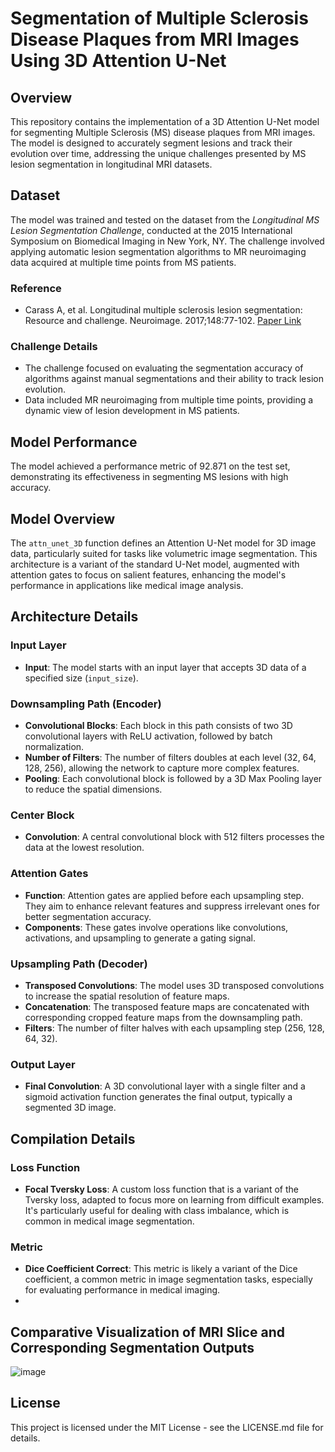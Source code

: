 # Segmentation of Multiple Sclerosis Disease Plaques from MRI Images Using 3D Attention U-Net

## Overview
This repository contains the implementation of a 3D Attention U-Net model for segmenting Multiple Sclerosis (MS) disease plaques from MRI images. The model is designed to accurately segment lesions and track their evolution over time, addressing the unique challenges presented by MS lesion segmentation in longitudinal MRI datasets.

## Dataset
The model was trained and tested on the dataset from the *Longitudinal MS Lesion Segmentation Challenge*, conducted at the 2015 International Symposium on Biomedical Imaging in New York, NY. The challenge involved applying automatic lesion segmentation algorithms to MR neuroimaging data acquired at multiple time points from MS patients.

### Reference
- Carass A, et al. Longitudinal multiple sclerosis lesion segmentation: Resource and challenge. Neuroimage. 2017;148:77-102. [Paper Link](https://doi.org/10.1016/j.neuroimage.2016.12.064)

### Challenge Details
- The challenge focused on evaluating the segmentation accuracy of algorithms against manual segmentations and their ability to track lesion evolution.
- Data included MR neuroimaging from multiple time points, providing a dynamic view of lesion development in MS patients.

## Model Performance
The model achieved a performance metric of 92.871 on the test set, demonstrating its effectiveness in segmenting MS lesions with high accuracy.

## Model Overview
The `attn_unet_3D` function defines an Attention U-Net model for 3D image data, particularly suited for tasks like volumetric image segmentation. This architecture is a variant of the standard U-Net model, augmented with attention gates to focus on salient features, enhancing the model's performance in applications like medical image analysis.

## Architecture Details

### Input Layer
- **Input**: The model starts with an input layer that accepts 3D data of a specified size (`input_size`).

### Downsampling Path (Encoder)
- **Convolutional Blocks**: Each block in this path consists of two 3D convolutional layers with ReLU activation, followed by batch normalization.
- **Number of Filters**: The number of filters doubles at each level (32, 64, 128, 256), allowing the network to capture more complex features.
- **Pooling**: Each convolutional block is followed by a 3D Max Pooling layer to reduce the spatial dimensions.

### Center Block
- **Convolution**: A central convolutional block with 512 filters processes the data at the lowest resolution.

### Attention Gates
- **Function**: Attention gates are applied before each upsampling step. They aim to enhance relevant features and suppress irrelevant ones for better segmentation accuracy.
- **Components**: These gates involve operations like convolutions, activations, and upsampling to generate a gating signal.

### Upsampling Path (Decoder)
- **Transposed Convolutions**: The model uses 3D transposed convolutions to increase the spatial resolution of feature maps.
- **Concatenation**: The transposed feature maps are concatenated with corresponding cropped feature maps from the downsampling path.
- **Filters**: The number of filter halves with each upsampling step (256, 128, 64, 32).

### Output Layer
- **Final Convolution**: A 3D convolutional layer with a single filter and a sigmoid activation function generates the final output, typically a segmented 3D image.

## Compilation Details

### Loss Function
- **Focal Tversky Loss**: A custom loss function that is a variant of the Tversky loss, adapted to focus more on learning from difficult examples. It's particularly useful for dealing with class imbalance, which is common in medical image segmentation.

### Metric
- **Dice Coefficient Correct**: This metric is likely a variant of the Dice coefficient, a common metric in image segmentation tasks, especially for evaluating performance in medical imaging.
- 
## Comparative Visualization of MRI Slice and Corresponding Segmentation Outputs
![image](https://github.com/AliAmini93/MRI-MS-Plaques-Segmentation/assets/96921261/a9607f7a-4ee6-4173-90d7-9bfefb0ae7c7)

## License
This project is licensed under the MIT License - see the LICENSE.md file for details.

